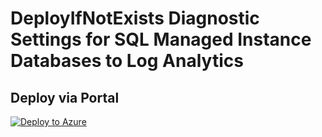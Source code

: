 # DeployIfNotExists Diagnostic Settings for SQL Managed Instance Databases to Log Analytics


## Deploy via Portal

[![Deploy to Azure](http://azuredeploy.net/deploybutton.png)](https://portal.azure.com/#blade/Microsoft_Azure_Policy/CreatePolicyDefinitionBlade/uri/https%3A%2F%2Fraw.githubusercontent.com%2Fsixtencyber%2FAzure-Policies%2Fmain%2FLog_Analytics%2Fsql-managed-instance-database-to-loganalytics%2Fdeploy-diagnostic-settings-sqlManagedDB-to-loganalytics.json)

